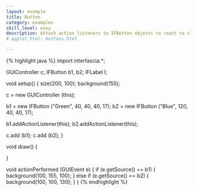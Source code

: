 ```yaml
---
layout: example
title: Button
category: examples
skill_level: easy
description: Attach action listeners to IFButton objects to react to click events
# applet_html: buttons.html

---
```

{% highlight java %}
import interfascia.*;

GUIController c;
IFButton b1, b2;
IFLabel l;

void setup() {
  size(200, 100);
  background(155);
  
  c = new GUIController (this);
  
  b1 = new IFButton ("Green", 40, 40, 40, 17);
  b2 = new IFButton ("Blue", 120, 40, 40, 17);

  b1.addActionListener(this);
  b2.addActionListener(this);

  c.add (b1);
  c.add (b2);
}

void draw() {

}

void actionPerformed (GUIEvent e) {
  if (e.getSource() == b1) {
    background(100, 155, 100);
  } else if (e.getSource() == b2) {
    background(100, 100, 130);
  }
}
{% endhighlight %}

